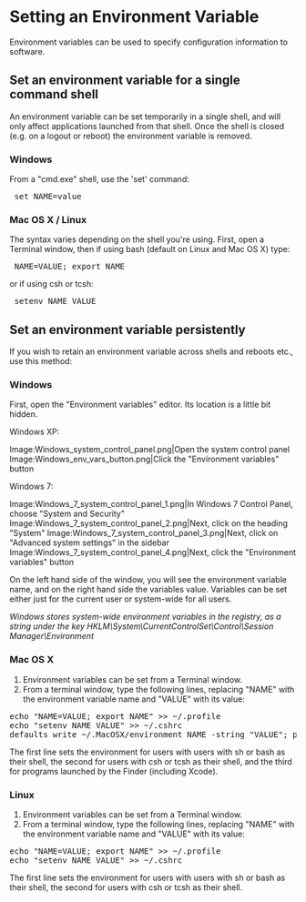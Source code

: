 # Setting an Environment Variable

Environment variables can be used to specify configuration information to software.

## Set an environment variable for a single command shell

An environment variable can be set temporarily in a single shell, and will only affect applications launched from that shell. Once the shell is closed (e.g. on a logout or reboot) the environment variable is removed.

### Windows

From a "cmd.exe" shell, use the 'set' command:
<pre> set NAME=value </pre>

### Mac OS X / Linux

The syntax varies depending on the shell you're using. First, open a Terminal window, then if using bash (default on Linux and Mac OS X) type:
<pre> NAME=VALUE; export NAME </pre>
or if using csh or tcsh:
<pre> setenv NAME VALUE </pre>

## Set an environment variable persistently

If you wish to retain an environment variable across shells and reboots etc., use this method:

### Windows

First, open the "Environment variables" editor. Its location is a little bit hidden.

Windows XP:

Image:Windows_system_control_panel.png|Open the system control panel
Image:Windows_env_vars_button.png|Click the "Environment variables" button

Windows 7:

Image:Windows_7_system_control_panel_1.png|In Windows 7 Control Panel, choose "System and Security"
Image:Windows_7_system_control_panel_2.png|Next, click on the heading "System"
Image:Windows_7_system_control_panel_3.png|Next, click on "Advanced system settings" in the sidebar
Image:Windows_7_system_control_panel_4.png|Next, click the "Environment variables" button

On the left hand side of the window, you will see the environment variable name, and on the right hand side the variables value. Variables can be set either just for the current user or system-wide for all users.

*Windows stores system-wide environment variables in the registry, as a string under the key HKLM\\System\\CurrentControlSet\\Control\\Session Manager\\Environment*

### Mac OS X

1.  Environment variables can be set from a Terminal window.
2.  From a terminal window, type the following lines, replacing "NAME" with the environment variable name and "VALUE" with its value:

<pre>
echo "NAME=VALUE; export NAME" >> ~/.profile
echo "setenv NAME VALUE" >> ~/.cshrc
defaults write ~/.MacOSX/environment NAME -string "VALUE"; plutil -convert xml1 ~/.MacOSX/environment.plist
</pre>

The first line sets the environment for users with users with sh or bash as their shell, the second for users with csh or tcsh as their shell, and the third for programs launched by the Finder (including Xcode).

### Linux

1.  Environment variables can be set from a Terminal window.
2.  From a terminal window, type the following lines, replacing "NAME" with the environment variable name and "VALUE" with its value:

<pre>
echo "NAME=VALUE; export NAME" >> ~/.profile
echo "setenv NAME VALUE" >> ~/.cshrc
</pre>

The first line sets the environment for users with users with sh or bash as their shell, the second for users with csh or tcsh as their shell.
